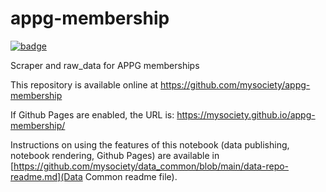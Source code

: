 
# appg-membership

[![badge](https://mybinder.org/badge.svg)](https://mybinder.org/v2/gh/mysociety/appg-membership/HEAD)

Scraper and raw_data for APPG memberships

This repository is available online at https://github.com/mysociety/appg-membership

If Github Pages are enabled, the URL is: https://mysociety.github.io/appg-membership/

Instructions on using the features of this notebook (data publishing, notebook rendering, Github Pages) are available in [https://github.com/mysociety/data_common/blob/main/data-repo-readme.md](Data Common readme file).